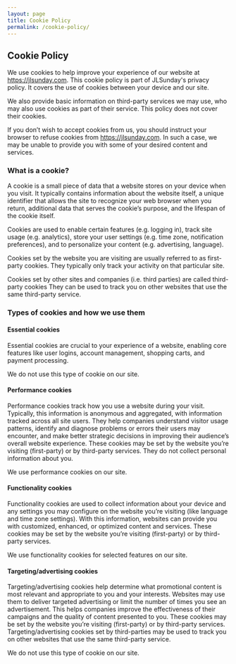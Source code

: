```yaml
---
layout: page
title: Cookie Policy
permalink: /cookie-policy/
---
```


<h2>Cookie Policy</h2>
<p>We use cookies to help improve your experience of our website at <a href="https://jlsunday.com">https://jlsunday.com</a>. This cookie policy is part of JLSunday&#39;s privacy policy. It covers the use of cookies between your device and our site. </p>
<p>We also provide basic information on third-party services we may use, who may also use cookies as part of their service. This policy does not cover their cookies. </p>
<p>If you don’t wish to accept cookies from us, you should instruct your browser to refuse cookies from <a href="https://jlsunday.com">https://jlsunday.com</a>. In such a case, we may be unable to provide you with some of your desired content and services. </p>
<h3>What is a cookie?</h3>
<p>A cookie is a small piece of data that a website stores on your device when you visit. It typically contains information about the website itself, a unique identifier that allows the site to recognize your web browser when you return, additional data that serves the cookie’s purpose, and the lifespan of the cookie itself. </p>
<p>Cookies are used to enable certain features (e.g. logging in), track site usage (e.g. analytics), store your user settings (e.g. time zone, notification preferences), and to personalize your content (e.g. advertising, language). </p>
<p>Cookies set by the website you are visiting are usually referred to as first-party cookies. They typically only track your activity on that particular site. </p>
<p>Cookies set by other sites and companies (i.e. third parties) are called third-party cookies They can be used to track you on other websites that use the same third-party service. </p>
<h3>Types of cookies and how we use them</h3>
<h4>Essential cookies</h4>
<p>Essential cookies are crucial to your experience of a website, enabling core features like user logins, account management, shopping carts, and payment processing. </p>
<p>We do not use this type of cookie on our site. </p>
<h4>Performance cookies</h4>
<p>Performance cookies track how you use a website during your visit. Typically, this information is anonymous and aggregated, with information tracked across all site users. They help companies understand visitor usage patterns, identify and diagnose problems or errors their users may encounter, and make better strategic decisions in improving their audience’s overall website experience. These cookies may be set by the website you’re visiting (first-party) or by third-party services. They do not collect personal information about you. </p>
<p>We use performance cookies on our site. </p>
<h4>Functionality cookies</h4>
<p>Functionality cookies are used to collect information about your device and any settings you may configure on the website you’re visiting (like language and time zone settings). With this information, websites can provide you with customized, enhanced, or optimized content and services. These cookies may be set by the website you’re visiting (first-party) or by third-party services. </p>
<p>We use functionality cookies for selected features on our site. </p>
<h4>Targeting/advertising cookies</h4>
<p>Targeting/advertising cookies help determine what promotional content is most relevant and appropriate to you and your interests. Websites may use them to deliver targeted advertising or limit the number of times you see an advertisement. This helps companies improve the effectiveness of their campaigns and the quality of content presented to you. These cookies may be set by the website you’re visiting (first-party) or by third-party services. Targeting/advertising cookies set by third-parties may be used to track you on other websites that use the same third-party service. </p>
<p>We do not use this type of cookie on our site. </p>
